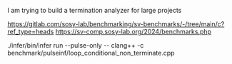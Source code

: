 I am trying to build a termination analyzer for large projects


https://gitlab.com/sosy-lab/benchmarking/sv-benchmarks/-/tree/main/c?ref_type=heads
https://sv-comp.sosy-lab.org/2024/benchmarks.php


./infer/bin/infer run --pulse-only -- clang++ -c benchmark/pulseinf/loop_conditional_non_terminate.cpp